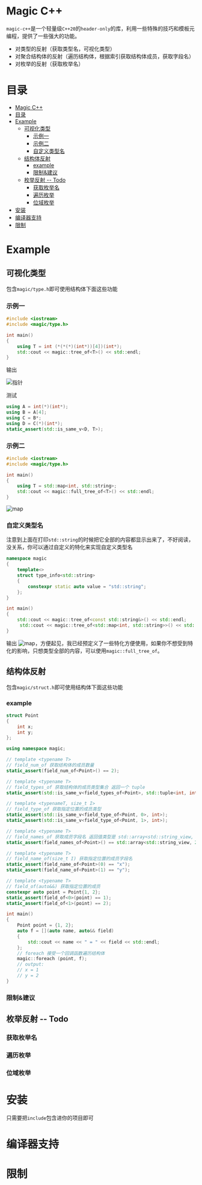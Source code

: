 # Magic C++
`magic-c++`是一个轻量级`C++20`的`header-only`的库，利用一些特殊的技巧和模板元编程，提供了一些强大的功能。
- 对类型的反射（获取类型名，可视化类型）
- 对聚合结构体的反射（遍历结构体，根据索引获取结构体成员，获取字段名）
- 对枚举的反射（获取枚举名）

# 目录
- [Magic C++](#magic-c)
- [目录](#目录)
- [Example](#example)
  - [可视化类型](#可视化类型)
    - [示例一](#示例一)
    - [示例二](#示例二)
    - [自定义类型名](#自定义类型名)
  - [结构体反射](#结构体反射)
    - [example](#example-1)
    - [限制\&建议](#限制建议)
  - [枚举反射 -- Todo](#枚举反射----todo)
    - [获取枚举名](#获取枚举名)
    - [遍历枚举](#遍历枚举)
    - [位域枚举](#位域枚举)
- [安装](#安装)
- [编译器支持](#编译器支持)
- [限制](#限制)
  

# Example
## 可视化类型
包含`magic/type.h`即可使用结构体下面这些功能
### 示例一
```cpp
#include <iostream>
#include <magic/type.h>

int main()
{
    using T = int (*(*(*)(int*))[4])(int*);
    std::cout << magic::tree_of<T>() << std::endl;
}
```
输出

![指针](docs/ptr1.png)

测试
```c++
using A = int(*)(int*);
using B = A[4];
using C = B*;
using D = C(*)(int*);
static_assert(std::is_same_v<D, T>);
```
### 示例二
```cpp
#include <iostream>
#include <magic/type.h>

int main()
{
    using T = std::map<int, std::string>;
    std::cout << magic::full_tree_of<T>() << std::endl;
}
```
![map](docs/map.png)

### 自定义类型名
注意到上面在打印`std::string`的时候把它全部的内容都显示出来了，不好阅读，没关系，你可以通过自定义的特化来实现自定义类型名
```cpp
namespace magic
{
    template<>
    struct type_info<std::string>
    {
        constexpr static auto value = "std::string";
    };
}

int main()
{
    std::cout << magic::tree_of<const std::string&>() << std::endl;
     std::cout << magic::tree_of<std::map<int, std::string>>() << std::endl;
}
```
输出
![map](docs/string.png)，方便起见，我已经预定义了一些特化方便使用，如果你不想受到特化的影响，只想类型全部的内容，可以使用`magic::full_tree_of`。

## 结构体反射
包含`magic/struct.h`即可使用结构体下面这些功能

### example
```c++
struct Point
{
    int x;
    int y;
};

using namespace magic;

// template <typename T>
// field_num_of 获取结构体的成员数量
static_assert(field_num_of<Point>() == 2);

// template <typename T>
// field_types_of 获取结构体的成员类型集合 返回一个 tuple
static_assert(std::is_same_v<field_types_of<Point>, std::tuple<int, int>>);

// template <typenameT, size_t I>
// field_type_of 获取指定位置的成员类型
static_assert(std::is_same_v<field_type_of<Point, 0>, int>);
static_assert(std::is_same_v<field_type_of<Point, 1>, int>);

// template <typename T>
// field_names_of 获取成员字段名 返回值类型是 std::array<std::string_view, N>
static_assert(field_names_of<Point>() == std::array<std::string_view, 2>{"x", "y"});

// template <typename T>
// field_name_of(size_t I) 获取指定位置的成员字段名 
static_assert(field_name_of<Point>(0) == "x");
static_assert(field_name_of<Point>(1) == "y");

// template <typename T>
// field_of(auto&&) 获取指定位置的成员
constexpr auto point = Point{1, 2};
static_assert(field_of<0>(point) == 1);
static_assert(field_of<1>(point) == 2);

int main()
{
    Point point = {1, 2};
    auto f = [](auto name, auto&& field)
    {
        std::cout << name << " = " << field << std::endl;
    };
    // foreach 接受一个回调函数遍历结构体
    magic::foreach (point, f);
    // output:
    // x = 1
    // y = 2
}
```
### 限制&建议

## 枚举反射 -- Todo 
### 获取枚举名

### 遍历枚举

### 位域枚举

# 安装
只需要把`include`包含进你的项目即可
# 编译器支持

# 限制